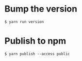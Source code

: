 # Bump the version
```
$ yarn run version
```

# Publish to npm
```
$ yarn publish --access public
```
